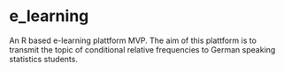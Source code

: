 # e_learning
An R based e-learning plattform MVP. The aim of this plattform is to transmit the topic of conditional relative frequencies to German speaking statistics students.
